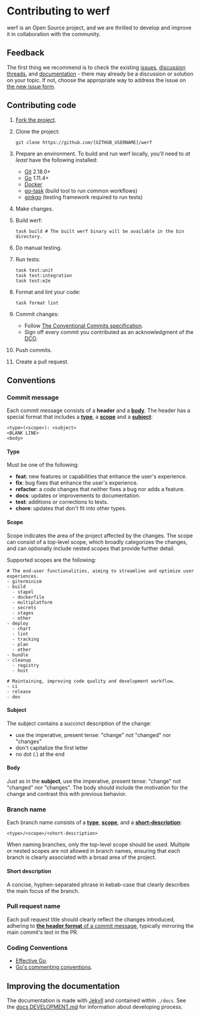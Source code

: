 # Contributing to werf

werf is an Open Source project, and we are thrilled to develop and improve it in collaboration with the community.

## Feedback

The first thing we recommend is to check the existing [issues](https://github.com/werf/werf/issues), [discussion threads](https://github.com/werf/werf/discussions), and [documentation](https://werf.io/docs/v2/) - there may already be a discussion or solution on your topic. If not, choose the appropriate way to address the issue on [the new issue form](https://github.com/werf/werf/issues/new/choose).

## Contributing code

1. [Fork the project](https://github.com/werf/werf/fork).
2. Clone the project:
     
   ```shell
   git clone https://github.com/[GITHUB_USERNAME]/werf
   ```

3. Prepare an environment. To build and run werf locally, you'll need to _at least_ have the following installed:

   - [Git](https://git-scm.com/book/en/v2/Getting-Started-Installing-Git) 2.18.0+
   - [Go](https://golang.org/doc/install) 1.11.4+
   - [Docker](https://docs.docker.com/get-docker/)
   - [go-task](https://taskfile.dev/installation/) (build tool to run common workflows)
   - [ginkgo](https://onsi.github.io/ginkgo/#installing-ginkgo) (testing framework required to run tests)

4. Make changes.
5. Build werf:

   ```shell
   task build # The built werf binary will be available in the bin directory.
   ```
   
6. Do manual testing.
7. Run tests:

   ```shell
   task test:unit
   task test:integration
   task test:e2e
   ```
   
8. Format and lint your code: 

   ```shell
   task format lint
   ```
   
9. Commit changes:

   - Follow [The Conventional Commits specification](https://www.conventionalcommits.org/en/v1.0.0/).
   - Sign off every commit you contributed as an acknowledgment of the [DCO](https://developercertificate.org/).

10. Push commits.
11. Create a pull request.

## Conventions

### Commit message

Each commit message consists of a **header** and a [**body**](#body). The header has a special format that includes a [**type**](#type), a [**scope**](#scope) and a [**subject**](#subject):

```
<type>(<scope>): <subject>
<BLANK LINE>
<body>
```

#### Type

Must be one of the following:

* **feat**: new features or capabilities that enhance the user's experience.
* **fix**: bug fixes that enhance the user's experience.
* **refactor**: a code changes that neither fixes a bug nor adds a feature.
* **docs**: updates or improvements to documentation.
* **test**: additions or corrections to tests.
* **chore**: updates that don't fit into other types.

#### Scope

Scope indicates the area of the project affected by the changes. The scope can consist of a top-level scope, which broadly categorizes the changes, and can optionally include nested scopes that provide further detail.

Supported scopes are the following:

```
# The end-user functionalities, aiming to streamline and optimize user experiences.
- giterminism
- build
  - stapel
  - dockerfile
  - multiplatform
  - secrets
  - stages
  - other
- deploy
  - chart
  - lint
  - tracking
  - plan
  - other
- bundle
- cleanup
  - registry
  - host

# Maintaining, improving code quality and development workflow. 
- ci
- release
- dev
```

#### Subject

The subject contains a succinct description of the change:

  - use the imperative, present tense: "change" not "changed" nor "changes"
  - don't capitalize the first letter
  - no dot (.) at the end

#### Body

Just as in the **subject**, use the imperative, present tense: "change" not "changed" nor "changes".
The body should include the motivation for the change and contrast this with previous behavior.

### Branch name

Each branch name consists of a [**type**](#type), [**scope**](#scope), and a [**short-description**](#short-description):

```
<type>/<scope>/<short-description>
```

When naming branches, only the top-level scope should be used. Multiple or nested scopes are not allowed in branch names, ensuring that each branch is clearly associated with a broad area of the project.

#### Short description

A concise, hyphen-separated phrase in kebab-case that clearly describes the main focus of the branch.

### Pull request name

Each pull request title should clearly reflect the changes introduced, adhering to [**the header format** of a commit message](#commit-message), typically mirroring the main commit's text in the PR.
    
### Coding Conventions

- [Effective Go](https://golang.org/doc/effective_go.html).
- [Go's commenting conventions](http://blog.golang.org/godoc-documenting-go-code).

## Improving the documentation

The documentation is made with [Jekyll](https://jekyllrb.com/) and contained within `./docs`. See the [docs DEVELOPMENT.md](./docs/DEVELOPMENT.md) for information about developing process.
